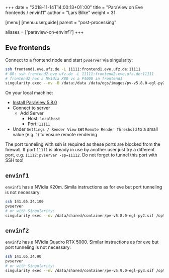 +++
date = "2018-11-14T14:00:13+01`:00"
title = "ParaView on Eve frontends / envinf1"
author = "Lars Bilke"
weight = 31

[menu]
  [menu.userguide]
    parent = "post-processing"

aliases = ['paraview-on-envinf1']
+++

## Eve frontends

Connect to a frontend node and start `pvserver` via singularity:

```bash
ssh frontend1.eve.ufz.de -L 11111:frontend1.eve.ufz.de:11111
# OR: ssh frontend2.eve.ufz.de -L 11111:frontend2.eve.ufz.de:11111
# frontend2 has a NVidia K80 vs a P4000 in frontend1
singularity exec --nv -B /data:/data /data/ogs/images/pv-v5.8.0-egl-py2.sif /opt/paraview/bin/pvserver
```

On your local machine:

* [Install ParaView 5.8.0](https://www.paraview.org/download/)
* Connect to server
  * Add Server
    * Host: `localhost`
    * Port: `11111`
* Under `Settings / Render View` set `Remote Render Threshold` to a small value (e.g. 1) to ensure remote rendering

The port tunneling with ssh is required as these ports are blocked from the firewall. If port `11111` is already in use by another user just try a different port, e.g. `11112`: `pvserver -sp=11112`. Do not forget to tunnel this port with SSH too!

## `envinf1`

`envinf1` has a NVidia K20m. Simila instructions as for eve but port tunneling is not necessary:

```bash
ssh 141.65.34.100
pvserver
# or with Singularity:
singularity exec --nv /data/shared/container/pv-v5.8.0-egl-py2.sif /opt/paraview/bin/pvserver
```

## `envinf2`

`envinf2` has a NVidia Quadro RTX 5000. Similar instructions as for eve but port tunneling is not necessary:

```bash
ssh 141.65.34.90
pvserver
# or with Singularity:
singularity exec --nv /data/shared/container/pv-v5.9.0-egl-py3.sif /opt/paraview/bin/pvserver
```
